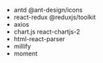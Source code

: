 - antd @ant-design/icons
- react-redux @reduxjs/toolkit
- axios
- chart.js react-chartjs-2
- html-react-parser
- millify
- moment

[1]: https://youtu.be/9DDX3US3kss "Build and Deploy a React Cryptocurrency App and Master Redux Toolkit in One Video"
